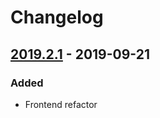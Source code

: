 # Changelog

## [2019.2.1] - 2019-09-21
### Added
- Frontend refactor

[2019.2.1]: https://github.com/latenighttales/alcali/v2019.2.1...HEAD
